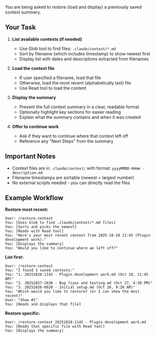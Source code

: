 You are being asked to restore (load and display) a previously saved context summary.

## Your Task

1. **List available contexts (if needed)**
   - Use Glob tool to find files: `.claude/context/*.md`
   - Sort by filename (which includes timestamp) to show newest first
   - Display list with dates and descriptions extracted from filenames

2. **Load the context file**
   - If user specified a filename, load that file
   - Otherwise, load the most recent (alphabetically last) file
   - Use Read tool to load the content

3. **Display the summary**
   - Present the full context summary in a clear, readable format
   - Optionally highlight key sections for easier reading
   - Explain what the summary contains and when it was created

4. **Offer to continue work**
   - Ask if they want to continue where that context left off
   - Reference any "Next Steps" from the summary

## Important Notes

- Context files are in `.claude/context/` with format: `yyyyMMDD-HHmm - description.md`
- Filename timestamps are sortable (newest = largest number)
- No external scripts needed - you can directly read the files

## Example Workflow

**Restore most recent:**
```
User: /restore-context
You: [Uses Glob to find .claude/context/*.md files]
You: [Sorts and picks the newest]
You: [Reads with Read tool]
You: "Here's your most recent context from 2025-10-28 11:45 (Plugin development work):"
You: [Displays the summary]
You: "Would you like to continue where we left off?"
```

**List first:**
```
User: /restore-context
You: "I found 3 saved contexts:"
You: "1. 20251028-1145 - Plugin development work.md (Oct 28, 11:45 AM)"
You: "2. 20251027-1630 - Bug fixes and testing.md (Oct 27, 4:30 PM)"
You: "3. 20251026-0920 - Initial setup.md (Oct 26, 9:20 AM)"
You: "Which would you like to restore? (or I can show the most recent)"
User: "Show #1"
You: [Reads and displays that file]
```

**Restore specific:**
```
User: /restore-context 20251028-1145 - Plugin development work.md
You: [Reads that specific file with Read tool]
You: [Displays the summary]
```
